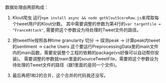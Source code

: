 数据处理由两部构成：

1. Klout爬虫
运行`npm install async && node getkloutScoreRaw.js`来爬取每个tweet用户的Klout分数。
其中需要调整的参数为第4行的`var targetFile = "FranceAttack"`, 需要把这个参数设为待处理的Tweet文件的路径。

2. 把tweetfile按照各种time granularity 切分 -> 探测peak -> 计算peak内tweet的sentiment -> cache Users
这个要运行PreprocessingData里的main文件内的main函数，需要安装整个工程的依赖的package(vs好像可以自动帮你安装)。
需要调整的参数就main里面的sourceTweetFile，需要把这个参数设为待处理的Tweet文件的路径（跟1里面的是同一个文件)。

3. 最后再把1和2的合并，这个合并的代码我还没写。